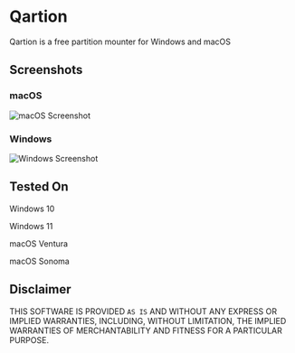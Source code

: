 # Qartion
Qartion is a free partition mounter for Windows and macOS

## Screenshots
### macOS
![macOS Screenshot](https://i.imgur.com/6LNmHeQ.png)
### Windows
![Windows Screenshot](https://i.imgur.com/1MkWoQa.png)

## Tested On
Windows 10

Windows 11

macOS Ventura

macOS Sonoma

## Disclaimer
THIS SOFTWARE IS PROVIDED `AS IS` AND WITHOUT ANY EXPRESS OR IMPLIED WARRANTIES, INCLUDING, WITHOUT LIMITATION, THE IMPLIED WARRANTIES OF MERCHANTABILITY AND FITNESS FOR A PARTICULAR PURPOSE.
